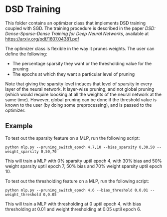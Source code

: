 DSD Training
============
This folder contains an optimizer class that implements DSD training coupled with SGD. The training
procedure is described in the paper *DSD: Dense-Sparse-Dense Training for Deep Neural Networks*,
available at https://arxiv.org/pdf/1607.04381.pdf

The optimizer class is flexible in the way it prunes weights. The user can define the following:
-   The percentage sparsity they want or the thresholding value for the pruning
-   The epochs at which they want a particular level of pruning

Note that giving the sparsity level induces that level of sparsity in every layer of the neural
network. It layer-wise pruning, and not global pruning (which would require loooking at all the
weights of the neural network at the same time). However, global pruning can be done if the
threshold value is known to the user (by doing some preprocessing), and is passed to the optimizer.

## Example

To test out the sparsity feature on a MLP, run the following script:

    python mlp.py --pruning_switch_epoch 4,7,10 --bias_sparsity 0,30,50 --weight_sparsity 0,50,70

This will train a MLP with 0% sparsity uptil epoch 4, with 30% bias and 50% weight sparsity uptil
epoch 7, 50% bias and 70% weight sparsity uptil epoch 10.

To test out the thresholding feature on a MLP, run the following script:

    python mlp.py --pruning_switch_epoch 4,6 --bias_threshold 0,0.01 --weight_threshold 0,0.05

This will train a MLP with thresholding at 0 uptil epoch 4, with bias thresholding at 0.01 and
weight thresholding at 0.05 uptil epoch 6.
